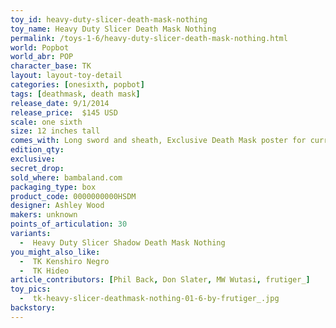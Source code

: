```yaml
---
toy_id: heavy-duty-slicer-death-mask-nothing
toy_name: Heavy Duty Slicer Death Mask Nothing
permalink: /toys-1-6/heavy-duty-slicer-death-mask-nothing.html
world: Popbot
world_abr: POP
character_base: TK
layout: layout-toy-detail
categories: [onesixth, popbot]
tags: [deathmask, death mask]
release_date: 9/1/2014
release_price:  $145 USD
scale: one sixth
size: 12 inches tall
comes_with: Long sword and sheath, Exclusive Death Mask poster for current TKLUB members
edition_qty: 
exclusive: 
secret_drop: 
sold_where: bambaland.com
packaging_type: box
product_code: 0000000000HSDM
designer: Ashley Wood
makers: unknown
points_of_articulation: 30
variants: 
  -  Heavy Duty Slicer Shadow Death Mask Nothing
you_might_also_like:
  -  TK Kenshiro Negro
  -  TK Hideo  
article_contributors: [Phil Back, Don Slater, MW Wutasi, frutiger_]
toy_pics:
  -  tk-heavy-slicer-deathmask-nothing-01-6-by-frutiger_.jpg
backstory:
---
```

